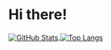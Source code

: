 # Hi there!

<a href="https://github.com/chunkeat99">
  <img align="center" alt="GitHub Stats" src="https://github-readme-stats.vercel.app/api?username=chunkeat99&show_icons=true&include_all_commits=true" />
</a>
<a href="https://github.com/Harry-Chen">
  <img align="center" alt="Top Langs" src="https://github-readme-stats.vercel.app/api/top-langs/?username=chunkeat99&layout=compact" />
</a>
